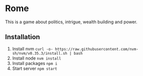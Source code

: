 # Rome

This is a game about politics, intrigue, wealth building and power.

## Installation

1. Install nvm
  `curl -o- https://raw.githubusercontent.com/nvm-sh/nvm/v0.35.3/install.sh | bash`
2. Install node
  `nvm install`
3. Install packages
  `npm i`
4. Start server
  `npm start`